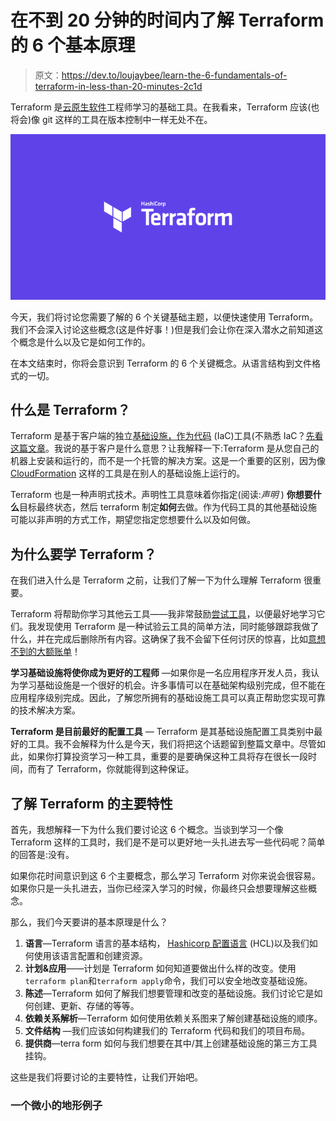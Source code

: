 # 在不到 20 分钟的时间内了解 Terraform 的 6 个基本原理

> 原文：<https://dev.to/loujaybee/learn-the-6-fundamentals-of-terraform-in-less-than-20-minutes-2c1d>

Terraform 是[云原生软件](https://dev.to/loujaybee/what-is-a-cloud-native-software-engineer-j09-temp-slug-3532458)工程师学习的基础工具。在我看来，Terraform 应该(也将会)像 git 这样的工具在版本控制中一样无处不在。

[![](img/b79590aa1b4c7b210a5caf345de093a6.png)](https://res.cloudinary.com/practicaldev/image/fetch/s--8-M52xNT--/c_limit%2Cf_auto%2Cfl_progressive%2Cq_auto%2Cw_880/https://i2.wp.com/www.thedevcoach.co.uk/wp-content/uploads/2019/08/terraform.png%3Ffit%3D760%252C399%26ssl%3D1)

今天，我们将讨论您需要了解的 6 个关键基础主题，以便快速使用 Terraform。我们不会深入讨论这些概念(这是件好事！)但是我们会让你在深入潜水之前知道这个概念是什么以及它是如何工作的。

在本文结束时，你将会意识到 Terraform 的 6 个关键概念。从语言结构到文件格式的一切。

## 什么是 Terraform？

Terraform 是基于客户端的独立[基础设施，作为代码](https://www.thedevcoach.co.uk/infrastructure-as-code-ultimate-guide/) (IaC)工具(不熟悉 IaC？[先看这篇文章](https://dev.to/loujaybee/infrastructure-as-code-a-quick-and-simple-explanation-56ln)。我说的基于客户是什么意思？让我解释一下:Terraform 是从您自己的机器上安装和运行的，而不是一个托管的解决方案。这是一个重要的区别，因为像 [CloudFormation](https://aws.amazon.com/cloudformation/) 这样的工具是在别人的基础设施上运行的。

Terraform 也是一种声明式技术。声明性工具意味着你指定(阅读:*声明* ) **你想要什么**目标最终状态，然后 terraform 制定**如何**去做。作为代码工具的其他基础设施可能以非声明的方式工作，期望您指定您想要什么以及如何做。

## 为什么要学 Terraform？

在我们进入什么是 Terraform 之前，让我们了解一下为什么理解 Terraform 很重要。

Terraform 将帮助你学习其他云工具——我非常鼓励[尝试工具](https://dev.to/loujaybee/your-personal-aws-setup-and-how-to-not-get-hacked-5hnf)，以便最好地学习它们。我发现使用 Terraform 是一种试验云工具的简单方法，同时能够跟踪我做了什么，并在完成后删除所有内容。这确保了我不会留下任何讨厌的惊喜，比如[意想不到的大额账单](https://dev.to/loujaybee/your-personal-aws-setup-and-how-to-not-get-hacked-5hnf)！

**学习基础设施将使你成为更好的工程师** —如果你是一名应用程序开发人员，我认为学习基础设施是一个很好的机会。许多事情可以在基础架构级别完成，但不能在应用程序级别完成。因此，了解您所拥有的基础设施工具可以真正帮助您实现可靠的技术解决方案。

**Terraform 是目前最好的配置工具** — Terraform 是其基础设施配置工具类别中最好的工具。我不会解释为什么是今天，我们将把这个话题留到整篇文章中。尽管如此，如果你打算投资学习一种工具，重要的是要确保这种工具将存在很长一段时间，而有了 Terraform，你就能得到这种保证。

## 了解 Terraform 的主要特性

首先，我想解释一下为什么我们要讨论这 6 个概念。当谈到学习一个像 Terraform 这样的工具时，我们是不是可以更好地一头扎进去写一些代码呢？简单的回答是:没有。

如果你花时间意识到这 6 个主要概念，那么学习 Terraform 对你来说会很容易。如果你只是一头扎进去，当你已经深入学习的时候，你最终只会想要理解这些概念。

那么，我们今天要讲的基本原理是什么？

1.  **语言**—Terraform 语言的基本结构， [Hashicorp 配置语言](https://github.com/hashicorp/hcl) (HCL)以及我们如何使用该语言配置和创建资源。
2.  **计划&应用**——计划是 Terraform 如何知道要做出什么样的改变。使用`terraform plan`和`terraform apply`命令，我们可以安全地改变基础设施。
3.  **陈述**—Terraform 如何了解我们想要管理和改变的基础设施。我们讨论它是如何创建、更新、存储的等等。
4.  **依赖关系解析**—Terraform 如何使用依赖关系图来了解创建基础设施的顺序。
5.  **文件结构** —我们应该如何构建我们的 Terraform 代码和我们的项目布局。
6.  **提供商**—terra form 如何与我们想要在其中/其上创建基础设施的第三方工具挂钩。

这些是我们将要讨论的主要特性，让我们开始吧。

### 一个微小的地形例子